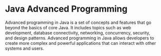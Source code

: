 # Java Advanced Programming
Advanced programming in Java is a set of concepts and features that go beyond the basics of core Java. It includes topics such as web development, database connectivity, networking, concurrency, security, and design patterns. Advanced programming in Java allows developers to create more complex and powerful applications that can interact with other systems and users.
